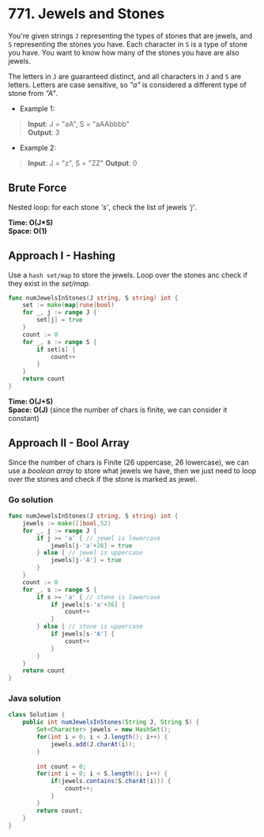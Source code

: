 # 771. Jewels and Stones

You're given strings `J` representing the types of stones that are jewels, and `S` representing the
stones you have.  Each character in `S` is a type of stone you have.  You want to know how many of
the stones you have are also jewels.

The letters in `J` are guaranteed distinct, and all characters in `J` and `S` are letters. Letters
are case sensitive, so *"a"* is considered a different type of stone from *"A"*.

- Example 1:
> **Input**: J = "aA", S = "aAAbbbb" <br>
> **Output**: 3
- Example 2:
> **Input**: J = "z", S = "ZZ"
> **Output**: 0

## Brute Force
Nested loop: for each stone *'s'*, check the list of jewels *'j'*.

**Time: O(J*S) <br> Space: O(1)**

## Approach I - Hashing
Use a `hash set/map` to store the jewels. Loop over the stones anc check if they exist in the 
*set/map*.

```go
func numJewelsInStones(J string, S string) int {
    set := make(map[rune]bool)
    for _, j := range J {
        set[j] = true
    }
    count := 0
    for _, s := range S {
        if set[s] {
            count++
        }
    }
    return count
}
```

**Time: O(J+S) <br> Space: O(J)** (since the number of chars is finite, we can consider it constant)

## Approach II - Bool Array
Since the number of chars is Finite (26 uppercase, 26 lowercase), we can use a *boolean array* to
store what jewels we have, then we just need to loop over the stones and check if the stone is
marked as jewel.

### Go solution
```go
func numJewelsInStones(J string, S string) int {
    jewels := make([]bool,52)
    for _, j := range J {
        if j >= 'a' { // jewel is lowercase
            jewels[j-'a'+26] = true
        } else { // jewel is uppercase
            jewels[j-'A'] = true
        }
    }
    count := 0
    for _, s := range S {
        if s >= 'a' { // stone is lowercase
            if jewels[s-'a'+26] {
                count++
            }
        } else { // stone is uppercase
            if jewels[s-'A'] {
                count++
            }
        }
    }
    return count
}
```
### Java solution
```java
class Solution {
    public int numJewelsInStones(String J, String S) {
        Set<Character> jewels = new HashSet();
        for(int i = 0; i < J.length(); i++) {
            jewels.add(J.charAt(i));
        }
        
        int count = 0;
        for(int i = 0; i < S.length(); i++) {
            if(jewels.contains(S.charAt(i))) {
                count++;
            }
        }
        return count;
    }
}
```